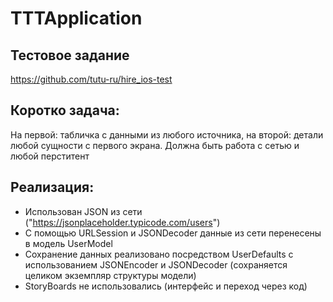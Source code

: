 # TTTApplication

Тестовое задание
---
https://github.com/tutu-ru/hire_ios-test

Коротко задача:
---
На первой: табличка с данными из любого источника, на второй: детали любой сущности с первого экрана. Должна быть работа с сетью и любой перститент

Реализация:
---
- Использован JSON из сети ("https://jsonplaceholder.typicode.com/users")
- С помощью URLSession и JSONDecoder данные из сети перенесены в модель UserModel
- Сохранение данных реализовано посредством UserDefaults с использованием JSONEncoder и JSONDecoder (сохраняется целиком экземпляр структуры модели)
- StoryBoards не использовались (интерфейс и переход через код)
